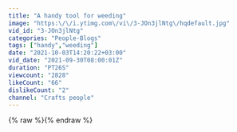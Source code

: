 ```yaml
---
title: "A handy tool for weeding"
image: "https:\/\/i.ytimg.com\/vi\/3-JOn3jlNtg\/hqdefault.jpg"
vid_id: "3-JOn3jlNtg"
categories: "People-Blogs"
tags: ["handy","weeding"]
date: "2021-10-03T14:20:22+03:00"
vid_date: "2021-09-30T08:00:01Z"
duration: "PT26S"
viewcount: "2828"
likeCount: "66"
dislikeCount: "2"
channel: "Crafts people"
---
```

{% raw %}{% endraw %}

